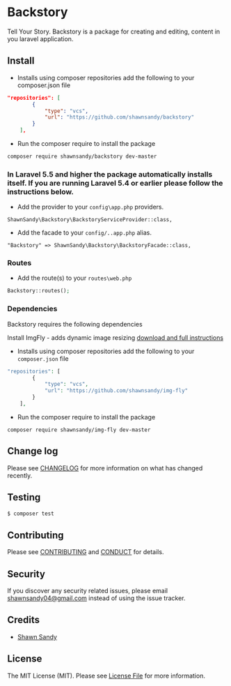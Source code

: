 # Backstory

Tell Your Story. Backstory is a package for creating and editing, content in you laravel application.

## Install

- Installs using composer repositories add the following to your composer.json file

``` json
"repositories": [
        {
            "type": "vcs",
            "url": "https://github.com/shawnsandy/backstory"
        }
    ],
```

- Run the composer require to install the package
``` bash
composer require shawnsandy/backstory dev-master
```

### In Laravel 5.5 and higher the package automatically installs itself. If you are running Laravel 5.4 or earlier please follow the instructions below.

* Add the provider to your `config\app.php` providers.

```
ShawnSandy\Backstory\BackstoryServiceProvider::class,
```

* Add the facade to your `config/..app.php` alias.

```
"Backstory" => ShawnSandy\Backstory\BackstoryFacade::class,
```

### Routes

* Add the route(s) to your `routes\web.php`

``` php
Backstory::routes();
```

### Dependencies

Backstory requires the following dependencies

Install ImgFly - adds dynamic image resizing [download and full instructions](https://github.com/shawnsandy/img-fly)

- Installs using composer repositories add the following to your `composer.json` file

``` php
"repositories": [
        {
            "type": "vcs",
            "url": "https://github.com/shawnsandy/img-fly"
        }
    ],
```
- Run the composer require to install the package

```
composer require shawnsandy/img-fly dev-master
```

## Change log

Please see [CHANGELOG](CHANGELOG.md) for more information on what has changed recently.

## Testing

``` bash
$ composer test
```

## Contributing

Please see [CONTRIBUTING](CONTRIBUTING.md) and [CONDUCT](CONDUCT.md) for details.

## Security

If you discover any security related issues, please email shawnsandy04@gmail.com instead of using the issue tracker.

## Credits

- [Shawn Sandy](http://shawnsandy.design)


## License

The MIT License (MIT). Please see [License File](LICENSE.md) for more information.

